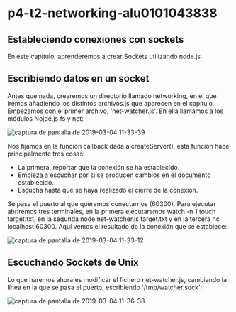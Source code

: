 # p4-t2-networking-alu0101043838

## Estableciendo conexiones con sockets

En este capítulo, aprenderemos a crear Sockets utilizando node.js

## Escribiendo datos en un socket

Antes que nada, crearemos un directorio llamado networking, en el que iremos añadiendo los distintos archivos.js que aparecen en el capítulo. Empezamos con el primer archivo, 'net-watcher.js'. En ella llamamos a los módulos Nojde.js fs y net:

![captura de pantalla de 2019-03-04 11-33-39](https://user-images.githubusercontent.com/38528985/53738985-9bb02f00-3e88-11e9-89a8-a68bd10cdba4.png)

Nos fijamos en la función callback dada a createServer(), esta función hace principalmente tres cosas:
 - La primera, reportar que la conexión se ha establecido.
 - Empieza a escuchar por si se producen cambios en el documento establecido.
 - Escucha hasta que se haya realizado el cierre de la conexión.
 
Se pasa el puerto al que queremos conectarnos (60300). Para ejecutar abriremos tres terminales, en la primera ejecutaremos watch -n 1 touch target.txt, en la segunda node net-watcher.js target.txt y en la tercera nc localhost 60300. Aquí vemos el resultado de la conexión que se establece:

![captura de pantalla de 2019-03-04 11-33-12](https://user-images.githubusercontent.com/38528985/53738860-483de100-3e88-11e9-8004-23f452b1d5b5.png)

## Escuchando Sockets de Unix

Lo que haremos ahora es modificar el fichero net-watcher.js, cambiando la línea en la que se pasa el puerto, escribiendo '/tmp/watcher.sock':

![captura de pantalla de 2019-03-04 11-36-38](https://user-images.githubusercontent.com/38528985/53739560-f7c78300-3e89-11e9-9bdc-821ba0870f59.png)



